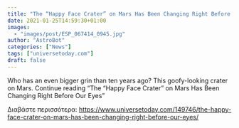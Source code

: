 ```yaml
---
title: "The “Happy Face Crater” on Mars Has Been Changing Right Before Our Eyes"
date: 2021-01-25T14:59:30+01:00
images:
  - "images/post/ESP_067414_0945.jpg"
author: "AstroBot"
categories: ["News"]
tags: ["universetoday.com"]
draft: false
---
```


Who has an even bigger grin than ten years ago? This goofy-looking crater on Mars. Continue reading “The “Happy Face Crater” on Mars Has Been Changing Right Before Our Eyes” 

Διαβάστε περισσότερα: https://www.universetoday.com/149746/the-happy-face-crater-on-mars-has-been-changing-right-before-our-eyes/
